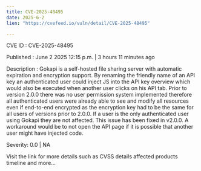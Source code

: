 ```yaml
---
title: CVE-2025-48495
date: 2025-6-2
lien: "https://cvefeed.io/vuln/detail/CVE-2025-48495"

---
```


CVE ID : CVE-2025-48495

Published :  June 2
2025
12:15 p.m. | 3 hours
11 minutes ago

Description : Gokapi is a self-hosted file sharing server with automatic expiration and encryption support. By renaming the friendly name of an API key
an authenticated user could inject JS into the API key overview
which would also be executed when another user clicks on his API tab. Prior to version 2.0.0
there was no user permission system implemented
therefore all authenticated users were already able to see and modify all resources
even if end-to-end encrypted
as the encryption key had to be the same for all users of versions prior to 2.0.0. If a user is the only authenticated user using Gokapi
they are not affected. This issue has been fixed in v2.0.0. A workaround would be to not open the API page if it is possible that another user might have injected code.

Severity: 0.0 | NA

Visit the link for more details
such as CVSS details
affected products
timeline
and more...
